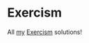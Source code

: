 # Exercism

All [my] [Exercism] solutions!

[my]: <https://exercism.org/profiles/bewuethr>
[exercism]: <https://exercism.org/>
